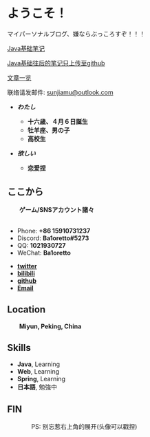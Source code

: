 # ようこそ！

マイパーソナルブログ、嫌ならぶっころすぞ！！！

[Java基础笔记](/_posts/1970-1-1-check.md)

[Java基础往后的笔记只上传至github](https://github.com/Ba1oretto/TEDU)

[文章一览](/_posts/0001-01-01-tags.md)

联络请发邮件: [sunjiamu@outlook.com](mailto:sunjiamu@outlook.com)

<!-- .slide -->

- ***わたし***
    - **十六歳、４月６日誕生**
    - **牡羊座、男の子**
    - **高校生**

- ***欲しい***
    - **恋爱捏**

<!-- .slide vertical=true -->

## ここから

&emsp;&emsp;**ゲーム/SNSアカウント諸々**<br/><br/>

- Phone: **+86 15910731237**
- Discord: **Ba1oretto#5273**
- QQ: **1021930727**
- WeChat: **Ba1oretto**

<!-- .slide -->

- **[twitter](https://twitter.com/ZeroTwo08100166)**
- **[bilibili](https://space.bilibili.com/361996128)**
- **[github](https://github.com/Ba1oretto)**
- **[Email](mailto:sunjiamu@outlook.com)**

<!-- .slide vertical=true -->

## Location

&emsp;&emsp;**Miyun, Peking, China**

<!-- .slide -->

## Skills

- **Java**, Learning
- **Web**, Learning
- **Spring**, Learning
- **日本語**, 勉強中

<!-- .slide vertical=true -->

## **FIN**

&emsp;&emsp;&emsp;&emsp;PS: 别忘惹右上角的展开(头像可以戳捏)
